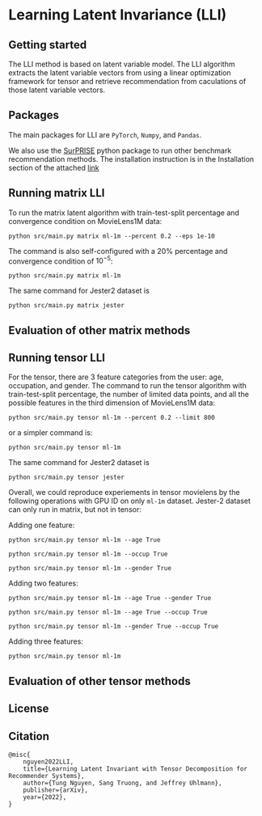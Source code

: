 # Learning Latent Invariance (LLI)

Getting started
---------------
The LLI method is based on latent variable model. The LLI algorithm extracts the latent variable vectors from using a linear optimization framework for tensor and retrieve recommendation from caculations of those latent variable vectors.

Packages
--------
The main packages for LLI are ```PyTorch```, ```Numpy```, and ```Pandas```. 

We also use the [SurPRISE](http://surpriselib.com) python package to run other benchmark recommendation methods. The installation instruction is in the Installation section of the attached [link](https://github.com/NicolasHug/Surprise/tree/fa7455880192383f01475162b4cbd310d91d29ca)

Running matrix LLI
------------------

To run the matrix latent algorithm with train-test-split percentage and convergence condition on MovieLens1M data:

```python src/main.py matrix ml-1m --percent 0.2 --eps 1e-10```

The command is also self-configured with a 20% percentage and convergence condition of $10^{-5}$:

```python src/main.py matrix ml-1m```

The same command for Jester2 dataset is 

```python src/main.py matrix jester```

Evaluation of other matrix methods
----------------------------------


Running tensor LLI
------------------

For the tensor, there are 3 feature categories from the user: age, occupation, and gender. The 
command to run the tensor algorithm with train-test-split percentage, the number of limited data points, 
and all the possible features in the third dimension of MovieLens1M data:

```python src/main.py tensor ml-1m --percent 0.2 --limit 800```

or a simpler command is:

```python src/main.py tensor ml-1m```

The same command for Jester2 dataset is 

```python src/main.py tensor jester```


Overall, we could reproduce experiements in tensor movielens by the following operations with GPU ID on only ```ml-1m``` dataset. Jester-2 dataset can only run in matrix, but not in tensor:

Adding one feature:

```python src/main.py tensor ml-1m --age True```

```python src/main.py tensor ml-1m --occup True```

```python src/main.py tensor ml-1m --gender True```

Adding two features:

```python src/main.py tensor ml-1m --age True --gender True```

```python src/main.py tensor ml-1m --age True --occup True```

```python src/main.py tensor ml-1m --gender True --occup True```


Adding three features:

```python src/main.py tensor ml-1m```

Evaluation of other tensor methods
----------------------------------

License
-------


Citation
------------
```
@misc{
    nguyen2022LLI,
    title={Learning Latent Invariant with Tensor Decomposition for Recommender Systems},
    author={Tung Nguyen, Sang Truong, and Jeffrey Uhlmann},
    publisher={arXiv},
    year={2022},
}
```
